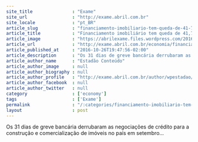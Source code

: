 ```yaml
---
site_title               : "Exame"
site_url                 : "http://exame.abril.com.br"
site_locale              : "pt_BR"
article_slug             : "financiamento-imobiliario-tem-queda-de-41-7-diz-abecip"
article_title            : "Financiamento imobiliário tem queda de 41,7%, diz Abecip"
article_image            : "https://abrilexame.files.wordpress.com/2016/09/size_960_16_9_imoveis_residenciais_na_barra_da_tijuca_no_rio_de_janeiro28.jpg?quality=70&strip=all&w=960"
article_url              : "http://exame.abril.com.br/economia/financiamento-imobiliario-tem-queda-de-417-diz-abecip/"
article_published_at     : "2016-10-26T19:47:56-02:00"
article_description      : "Os 31 dias de greve bancária derrubaram as negociações de crédito para a construção e comercialização de imóveis no país em setembro..."
article_author_name      : "Estadão Conteúdo"
article_author_image     : null
article_author_biography : null
article_author_profile   : "http://exame.abril.com.br/author/wpestadao/"
article_author_facebook  : null
article_author_twitter   : null
category                 : ['economy']
tags                     : ['Exame']
permalink                : "/:categories/financiamento-imobiliario-tem-queda-de-41-7-diz-abecip/"
layout                   : post
---
```


Os 31 dias de greve bancária derrubaram as negociações de crédito para a construção e comercialização de imóveis no país em setembro...
